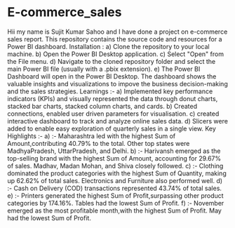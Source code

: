 # E-commerce_sales

Hii my name is Sujit Kumar Sahoo and I have done a project on e-commerce sales report. This repository contains the source code and resources for a Power BI dashboard. Installation : a) Clone the repository to your local machine. b) Open the Power BI Desktop application. c) Select "Open" from the File menu. d) Navigate to the cloned repository folder and select the main Power BI file (usually with a .pbix extension). e) The Power BI Dashboard will open in the Power BI Desktop. The dashboard shows the valuable insights and visualizations to impove the business decision-making and the sales strategies. Learnings :- a) Implemented key performance indicators (KPIs) and visually represented the data through donut charts, stacked bar charts, stacked column charts, and cards. b) Created connections, enabled user driven parameters for visualisation. c) created interactive dashboard to track and analyze online sales data. d) Slicers were added to enable easy exploration of quarterly sales in a single view. Key Highlights :- a) :- Maharashtra led with the highest Sum of Amount,contributing 40.79% to the total. Other top states were MadhyaPradesh, UttarPradesh, and Delhi. b) :- Harivansh emerged as the top-selling brand with the highest Sum of Amount, accounting for 29.67% of sales. Madhav, Madan Mohan, and Shiva closely followed. c) :- Clothing dominated the product categories with the highest Sum of Quantity, making up 62.62% of total sales. Electronics and Furniture also performed well. d) :- Cash on Delivery (COD) transactions represented 43.74% of total sales. e) :- Printers generated the highest Sum of Profit,surpassing other product categories by 174.16%. Tables had the lowest Sum of Profit. f) :- November emerged as the most profitable month,with the highest Sum of Profit. May had the lowest Sum of Profit.
